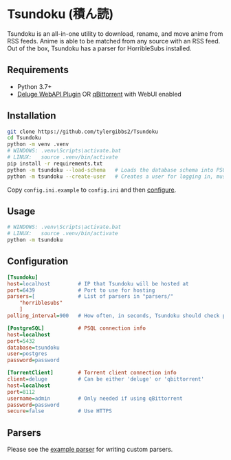 # Tsundoku (積ん読)

Tsundoku is an all-in-one utility to download, rename, and move anime from RSS feeds.
Anime is able to be matched from any source with an RSS feed. Out of the box, Tsundoku has a parser for HorribleSubs installed.

## Requirements

- Python 3.7+
- [Deluge WebAPI Plugin](https://github.com/idlesign/deluge-webapi) OR [qBittorrent](https://www.qbittorrent.org/) with WebUI enabled

## Installation

```sh
git clone https://github.com/tylergibbs2/Tsundoku
cd Tsundoku
python -m venv .venv
# WINDOWS: .venv\Scripts\activate.bat
# LINUX:   source .venv/bin/activate
pip install -r requirements.txt
python -m tsundoku --load-schema   # Loads the database schema into PSQL, must be done after PSQL config
python -m tsundoku --create-user   # Creates a user for logging in, must be done after PSQL config
```

Copy `config.ini.example` to `config.ini` and then [configure](#Configuration).

## Usage

```sh
# WINDOWS: .venv\Scripts\activate.bat
# LINUX:   source .venv/bin/activate
python -m tsundoku
```

## Configuration

```ini
[Tsundoku]
host=localhost         # IP that Tsundoku will be hosted at
port=6439              # Port to use for hosting
parsers=[              # List of parsers in "parsers/"
    "horriblesubs"
    ]
polling_interval=900   # How often, in seconds, Tsundoku should check parsers

[PostgreSQL]           # PSQL connection info
host=localhost
port=5432
database=tsundoku
user=postgres
password=password

[TorrentClient]        # Torrent client connection info
client=deluge          # Can be either 'deluge' or 'qbittorrent'
host=localhost
port=8112
username=admin         # Only needed if using qBittorrent
password=password
secure=false           # Use HTTPS
```

## Parsers

Please see the [example parser](https://github.com/tylergibbs2/Tsundoku/blob/master/parsers/_example.py) for writing custom parsers.